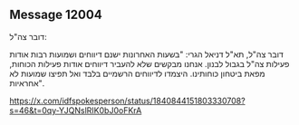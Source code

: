 ## Message 12004

דובר צה"ל:

דובר צה"ל, תא"ל דניאל הגרי: "בשעות האחרונות ישנם דיווחים ושמועות רבות אודות פעילות צה"ל בגבול לבנון. אנחנו מבקשים שלא להעביר דיווחים אודות פעילות הכוחות, מפאת ביטחון כוחותינו. היצמדו לדיווחים הרשמיים בלבד ואל תפיצו שמועות לא אחראיות".

https://x.com/idfspokesperson/status/1840844151803330708?s=46&t=0qy-YJQNslRIK0bJ0oFKrA

